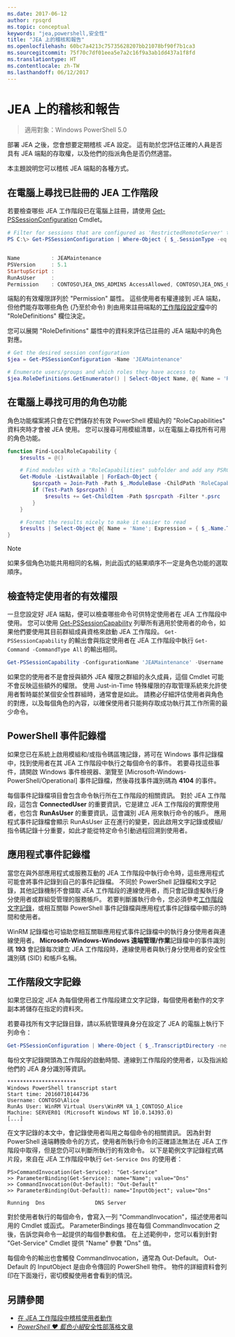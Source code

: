 ```yaml
---
ms.date: 2017-06-12
author: rpsqrd
ms.topic: conceptual
keywords: "jea,powershell,安全性"
title: "JEA 上的稽核和報告"
ms.openlocfilehash: 60bc7a4213c75735628207bb21078bf90f7b1ca3
ms.sourcegitcommit: 75f70c7df01eea5e7a2c16f9a3ab1dd437a1f8fd
ms.translationtype: HT
ms.contentlocale: zh-TW
ms.lasthandoff: 06/12/2017
---
```

<a id="auditing-and-reporting-on-jea" class="xliff"></a>
# JEA 上的稽核和報告

> 適用對象：Windows PowerShell 5.0

部署 JEA 之後，您會想要定期稽核 JEA 設定。
這有助於您評估正確的人員是否具有 JEA 端點的存取權，以及他們的指派角色是否仍然適當。

本主題說明您可以稽核 JEA 端點的各種方式。

<a id="find-registered-jea-sessions-on-a-machine" class="xliff"></a>
## 在電腦上尋找已註冊的 JEA 工作階段

若要檢查哪些 JEA 工作階段已在電腦上註冊，請使用 [Get-PSSessionConfiguration](https://msdn.microsoft.com/en-us/powershell/reference/5.1/microsoft.powershell.core/get-pssessionconfiguration) Cmdlet。

```powershell
# Filter for sessions that are configured as 'RestrictedRemoteServer' to find JEA-like session configurations
PS C:\> Get-PSSessionConfiguration | Where-Object { $_.SessionType -eq 'RestrictedRemoteServer' }


Name          : JEAMaintenance
PSVersion     : 5.1
StartupScript :
RunAsUser     :
Permission    : CONTOSO\JEA_DNS_ADMINS AccessAllowed, CONTOSO\JEA_DNS_OPERATORS AccessAllowed, CONTOSO\JEA_DNS_AUDITORS AccessAllowed
```

端點的有效權限詳列於 "Permission" 屬性。
這些使用者有權連接到 JEA 端點，但他們能存取哪些角色 (乃至於命令) 則由用來註冊端點的[工作階段設定檔](session-configurations.md)中的 "RoleDefinitions" 欄位決定。

您可以展開 "RoleDefinitions" 屬性中的資料來評估已註冊的 JEA 端點中的角色對應。

```powershell
# Get the desired session configuration
$jea = Get-PSSessionConfiguration -Name 'JEAMaintenance'

# Enumerate users/groups and which roles they have access to
$jea.RoleDefinitions.GetEnumerator() | Select-Object Name, @{ Name = 'Role Capabilities'; Expression = { $_.Value.RoleCapabilities } }
```

<a id="find-available-role-capabilities-on-the-machine" class="xliff"></a>
## 在電腦上尋找可用的角色功能

角色功能檔案將只會在它們儲存於有效 PowerShell 模組內的 "RoleCapabilities" 資料夾時才會被 JEA 使用。
您可以搜尋可用模組清單，以在電腦上尋找所有可用的角色功能。

```powershell
function Find-LocalRoleCapability {
    $results = @()

    # Find modules with a "RoleCapabilities" subfolder and add any PSRC files to the result set
    Get-Module -ListAvailable | ForEach-Object {
        $psrcpath = Join-Path -Path $_.ModuleBase -ChildPath 'RoleCapabilities'
        if (Test-Path $psrcpath) {
            $results += Get-ChildItem -Path $psrcpath -Filter *.psrc
        }
    }

    # Format the results nicely to make it easier to read
    $results | Select-Object @{ Name = 'Name'; Expression = { $_.Name.TrimEnd('.psrc') }}, @{ Name = 'Path'; Expression = { $_.FullName }} | Sort-Object Name
}
```

> [!NOTE]
> 如果多個角色功能共用相同的名稱，則此函式的結果順序不一定是角色功能的選取順序。

<a id="check-effective-rights-for-a-specific-user" class="xliff"></a>
## 檢查特定使用者的有效權限

一旦您設定好 JEA 端點，便可以檢查哪些命令可供特定使用者在 JEA 工作階段中使用。
您可以使用 [Get-PSSessionCapability](https://msdn.microsoft.com/powershell/reference/5.1/microsoft.powershell.core/Get-PSSessionCapability) 列舉所有適用於使用者的命令，如果他們要使用其目前群組成員資格來啟動 JEA 工作階段。
`Get-PSSessionCapability` 的輸出會與指定使用者在 JEA 工作階段中執行 `Get-Command -CommandType All` 的輸出相同。

```powershell
Get-PSSessionCapability -ConfigurationName 'JEAMaintenance' -Username 'CONTOSO\Alice'
```

如果您的使用者不是會授與額外 JEA 權限之群組的永久成員，這個 Cmdlet 可能不會反映這些額外的權限。
使用 Just-in-Time 特殊權限的存取管理系統來允許使用者暫時屬於某個安全性群組時，通常會是如此。
請務必仔細評估使用者與角色的對應，以及每個角色的內容，以確保使用者只能夠存取成功執行其工作所需的最少命令。

<a id="powershell-event-logs" class="xliff"></a>
## PowerShell 事件記錄檔

如果您已在系統上啟用模組和/或指令碼區塊記錄，將可在 Windows 事件記錄檔中，找到使用者在其 JEA 工作階段中執行之每個命令的事件。
若要尋找這些事件，請開啟 Windows 事件檢視器、瀏覽至 [Microsoft-Windows-PowerShell/Operational] 事件記錄檔，然後尋找事件識別碼為 **4104** 的事件。

每個事件記錄檔項目會包含命令執行所在工作階段的相關資訊。
對於 JEA 工作階段，這包含 **ConnectedUser** 的重要資訊，它是建立 JEA 工作階段的實際使用者，也包含 **RunAsUser** 的重要資訊，這會識別 JEA 用來執行命令的帳戶。
應用程式事件記錄檔會顯示 RunAsUser 正在進行的變更，因此啟用文字記錄或模組/指令碼記錄十分重要，如此才能從特定命令引動過程回溯到使用者。

<a id="application-event-logs" class="xliff"></a>
## 應用程式事件記錄檔

當您在與外部應用程式或服務互動的 JEA 工作階段中執行命令時，這些應用程式可能會將事件記錄到自己的事件記錄檔。
不同於 PowerShell 記錄檔和文字記錄，其他記錄機制不會擷取 JEA 工作階段的連線使用者，而只會記錄虛擬執行身分使用者或群組受管理的服務帳戶。
若要判斷誰執行命令，您必須參考[工作階段文字記錄](#session-transcripts)，或相互關聯 PowerShell 事件記錄檔與應用程式事件記錄檔中顯示的時間和使用者。

WinRM 記錄檔也可協助您相互關聯應用程式事件記錄檔中的執行身分使用者與連線使用者。
**Microsoft-Windows-Windows 遠端管理/作業**記錄檔中的事件識別碼 **193** 會記錄每次建立 JEA 工作階段時，連線使用者與執行身分使用者的安全性識別碼 (SID) 和帳戶名稱。

<a id="session-transcripts" class="xliff"></a>
## 工作階段文字記錄

如果您已設定 JEA 為每個使用者工作階段建立文字記錄，每個使用者動作的文字副本將儲存在指定的資料夾。

若要尋找所有文字記錄目錄，請以系統管理員身分在設定了 JEA 的電腦上執行下列命令：

```powershell
Get-PSSessionConfiguration | Where-Object { $_.TranscriptDirectory -ne $null } | Format-Table Name, TranscriptDirectory
```

每份文字記錄開頭為工作階段的啟動時間、連線到工作階段的使用者，以及指派給他們的 JEA 身分識別等資訊。

```
**********************
Windows PowerShell transcript start
Start time: 20160710144736
Username: CONTOSO\Alice
RunAs User: WinRM Virtual Users\WinRM VA_1_CONTOSO_Alice
Machine: SERVER01 (Microsoft Windows NT 10.0.14393.0)
[...]
```

在文字記錄的本文中，會記錄使用者叫用之每個命令的相關資訊。
因為針對 PowerShell 遠端轉換命令的方式，使用者所執行命令的正確語法無法在 JEA 工作階段中取得，但是您仍可以判斷所執行的有效命令。
以下是範例文字記錄程式碼片段，來自在 JEA 工作階段中執行 `Get-Service Dns` 的使用者：

```
PS>CommandInvocation(Get-Service): "Get-Service"
>> ParameterBinding(Get-Service): name="Name"; value="Dns"
>> CommandInvocation(Out-Default): "Out-Default"
>> ParameterBinding(Out-Default): name="InputObject"; value="Dns"

Running  Dns                DNS Server
```

對於使用者執行的每個命令，會寫入一列 "CommandInvocation"，描述使用者叫用的 Cmdlet 或函式。
ParameterBindings 接在每個 CommandInvocation 之後，告訴您與命令一起提供的每個參數和值。
在上述範例中，您可以看到針對 "Get-Service" Cmdlet 提供 "Name" 參數 "Dns" 值。

每個命令的輸出也會觸發 CommandInvocation，通常為 Out-Default。 Out-Default 的 InputObject 是由命令傳回的 PowerShell 物件。
物件的詳細資料會列印在下面幾行，密切模擬使用者會看到的情況。

<a id="see-also" class="xliff"></a>
## 另請參閱

- [在 JEA 工作階段中稽核使用者動作](audit-and-report.md)
- [*PowerShell ♥ 藍色小組*安全性部落格文章](https://blogs.msdn.microsoft.com/powershell/2015/06/09/powershell-the-blue-team/)

